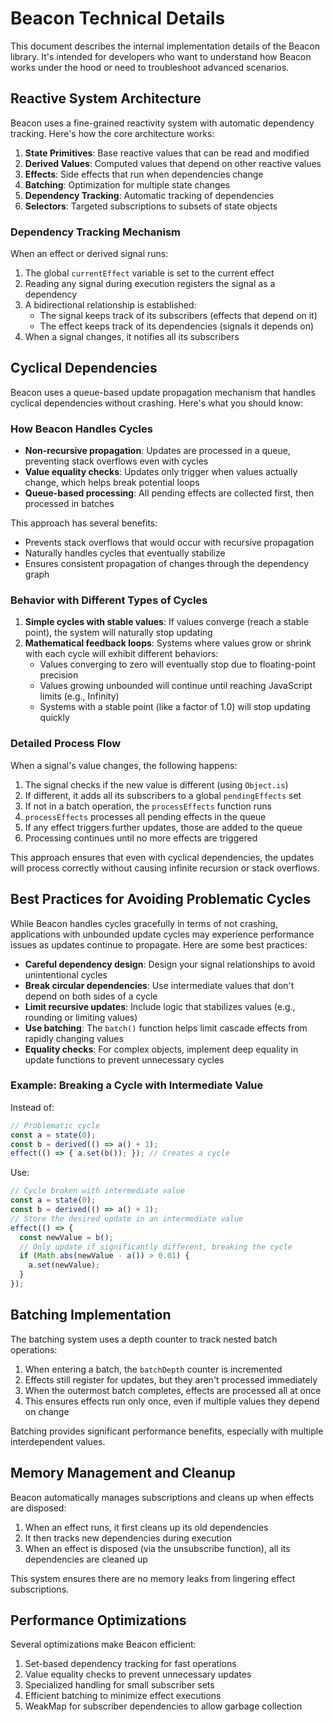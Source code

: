 # Beacon Technical Details

This document describes the internal implementation details of the Beacon library. It's intended for developers who want to understand how Beacon works under the hood or need to troubleshoot advanced scenarios.

## Reactive System Architecture

Beacon uses a fine-grained reactivity system with automatic dependency tracking. Here's how the core architecture works:

1. **State Primitives**: Base reactive values that can be read and modified
2. **Derived Values**: Computed values that depend on other reactive values
3. **Effects**: Side effects that run when dependencies change
4. **Batching**: Optimization for multiple state changes
5. **Dependency Tracking**: Automatic tracking of dependencies
6. **Selectors**: Targeted subscriptions to subsets of state objects

### Dependency Tracking Mechanism

When an effect or derived signal runs:

1. The global `currentEffect` variable is set to the current effect
2. Reading any signal during execution registers the signal as a dependency
3. A bidirectional relationship is established:
   - The signal keeps track of its subscribers (effects that depend on it)
   - The effect keeps track of its dependencies (signals it depends on)
4. When a signal changes, it notifies all its subscribers

## Cyclical Dependencies

Beacon uses a queue-based update propagation mechanism that handles cyclical dependencies without crashing. Here's what you should know:

### How Beacon Handles Cycles

- **Non-recursive propagation**: Updates are processed in a queue, preventing stack overflows even with cycles
- **Value equality checks**: Updates only trigger when values actually change, which helps break potential loops
- **Queue-based processing**: All pending effects are collected first, then processed in batches

This approach has several benefits:
- Prevents stack overflows that would occur with recursive propagation
- Naturally handles cycles that eventually stabilize
- Ensures consistent propagation of changes through the dependency graph

### Behavior with Different Types of Cycles

1. **Simple cycles with stable values**: If values converge (reach a stable point), the system will naturally stop updating
2. **Mathematical feedback loops**: Systems where values grow or shrink with each cycle will exhibit different behaviors:
   - Values converging to zero will eventually stop due to floating-point precision
   - Values growing unbounded will continue until reaching JavaScript limits (e.g., Infinity)
   - Systems with a stable point (like a factor of 1.0) will stop updating quickly

### Detailed Process Flow

When a signal's value changes, the following happens:

1. The signal checks if the new value is different (using `Object.is`)
2. If different, it adds all its subscribers to a global `pendingEffects` set
3. If not in a batch operation, the `processEffects` function runs
4. `processEffects` processes all pending effects in the queue
5. If any effect triggers further updates, those are added to the queue
6. Processing continues until no more effects are triggered

This approach ensures that even with cyclical dependencies, the updates will process correctly without causing infinite recursion or stack overflows.

## Best Practices for Avoiding Problematic Cycles

While Beacon handles cycles gracefully in terms of not crashing, applications with unbounded update cycles may experience performance issues as updates continue to propagate. Here are some best practices:

- **Careful dependency design**: Design your signal relationships to avoid unintentional cycles
- **Break circular dependencies**: Use intermediate values that don't depend on both sides of a cycle
- **Limit recursive updates**: Include logic that stabilizes values (e.g., rounding or limiting values)
- **Use batching**: The `batch()` function helps limit cascade effects from rapidly changing values
- **Equality checks**: For complex objects, implement deep equality in update functions to prevent unnecessary cycles

### Example: Breaking a Cycle with Intermediate Value

Instead of:
```typescript
// Problematic cycle
const a = state(0);
const b = derived(() => a() + 1);
effect(() => { a.set(b()); }); // Creates a cycle
```

Use:
```typescript
// Cycle broken with intermediate value
const a = state(0);
const b = derived(() => a() + 1);
// Store the desired update in an intermediate value
effect(() => {
  const newValue = b();
  // Only update if significantly different, breaking the cycle
  if (Math.abs(newValue - a()) > 0.01) {
    a.set(newValue);
  }
});
```

## Batching Implementation

The batching system uses a depth counter to track nested batch operations:

1. When entering a batch, the `batchDepth` counter is incremented
2. Effects still register for updates, but they aren't processed immediately
3. When the outermost batch completes, effects are processed all at once
4. This ensures effects run only once, even if multiple values they depend on change

Batching provides significant performance benefits, especially with multiple interdependent values.

## Memory Management and Cleanup

Beacon automatically manages subscriptions and cleans up when effects are disposed:

1. When an effect runs, it first cleans up its old dependencies
2. It then tracks new dependencies during execution
3. When an effect is disposed (via the unsubscribe function), all its dependencies are cleaned up

This system ensures there are no memory leaks from lingering effect subscriptions.

## Performance Optimizations

Several optimizations make Beacon efficient:

1. Set-based dependency tracking for fast operations
2. Value equality checks to prevent unnecessary updates
3. Specialized handling for small subscriber sets
4. Efficient batching to minimize effect executions
5. WeakMap for subscriber dependencies to allow garbage collection

<!-- Links collection -->
